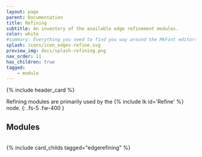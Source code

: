 ```yaml
---
layout: page
parent: Documentation
title: Refining
subtitle: An inventory of the available edge refinement modules.
color: white
#summary: Everything you need to find you way around the MkFont editors.
splash: icons/icon_edges-refine.svg
preview_img: docs/splash-refining.png
nav_order: 11
has_children: true
tagged: 
    - module
---
```


{% include header_card %}

Refining modules are primarily used by the {% include lk id='Refine' %} node.
{: .fs-5 .fw-400 }

## Modules
<br>
{% include card_childs tagged="edgerefining" %}